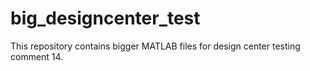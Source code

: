 # big_designcenter_test
This repository contains bigger MATLAB files for design center testing 
comment 14. 

